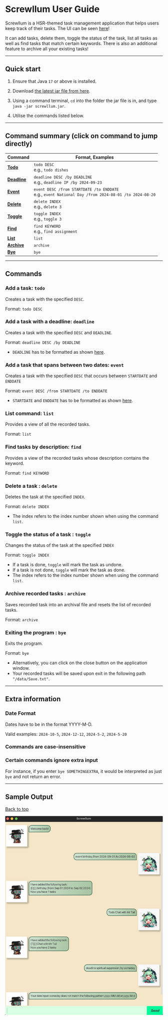 # Screwllum User Guide

Screwllum is a HSR-themed task management application that helps users keep track of their tasks. The UI can be seen 
[here](#sample-output)!

It can add tasks, delete them, toggle the status of the task, list all tasks as well as find tasks that match certain keywords.
There is also an additional feature to archive all your existing tasks!

--------------------------------------------------------------------------------------------------------------------

## Quick start

1. Ensure that Java `17` or above is installed.

1. Download [the latest jar file from here](https://github.com/Quasant/ip/releases/).

1. Using a command terminal, `cd` into the folder the jar file is in, and type `java -jar screwllum.jar`.

1. Utilise the commands listed below.
--------------------------------------------------------------------------------------------------------------------
## Command summary (click on command to jump directly)

| Command                                                     | Format, Examples                                                                                         |
|-------------------------------------------------------------|----------------------------------------------------------------------------------------------------------|
| **[Todo](#add-a-task-todo)**                                | `todo DESC` <br> e.g., `todo dishes`                                                                     |
| **[Deadline](#add-a-task-with-a-deadline-deadline)**        | `deadline DESC /by DEADLINE` <br> e.g., `deadline IP /by 2024-09-23`                                     |
| **[Event](#add-a-task-that-spans-between-two-dates-event)** | `event DESC /from STARTDATE /to ENDDATE` <br> e.g., `event National Day /from 2024-08-01 /to 2024-08-20` |
| **[Delete](#delete-a-task--delete)**                        | `delete INDEX`<br> e.g., `delete 3`                                                                      |
| **[Toggle](#toggle-the-status-of-a-task--toggle)**          | `toggle INDEX`<br> e.g., `toggle 3`                                                                      |
| **[Find](#find-tasks-by-description-find)**                 | `find KEYWORD` <br> e.g., `find assignment`                                                              |
| **[List](#list-command-list)**                              | `list`                                                                                                   |
| **[Archive](#archive-recorded-tasks--archive)**             | `archive`                                                                                                |
| **[Bye](#exiting-the-program--bye)**                        | `bye`                                                                                                    |

--------------------------------------------------------------------------------------------------------------------

## Commands

### Add a task: `todo`

Creates a task with the specified `DESC`.

Format: `todo DESC`

### Add a task with a deadline: `deadline`

Creates a task with the specified `DESC` and `DEADLINE`.

Format: `deadline DESC /by DEADLINE`

* `DEADLINE` has to be formatted as shown [here](#date-format).

### Add a task that spans between two dates: `event`

Creates a task with the specified `DESC` that occurs between 
`STARTDATE` and `ENDDATE`

Format: `event DESC /from STARTDATE /to ENDDATE`

* `STARTDATE` and `ENDDATE` has to be formatted as shown [here](#date-format).

### List command: `list`

Provides a view of all the recorded tasks.

Format: `list`

### Find tasks by description: `find`

Provides a view of the recorded tasks whose description contains the keyword. 

Format: `find KEYWORD`

### Delete a task : `delete`

Deletes the task at the specified `INDEX`.

Format: `delete INDEX`


* The index refers to the index number shown when using the command `list`.


### Toggle the status of a task : `toggle`

Changes the status of the task at the specified `INDEX`

Format: `toggle INDEX`

* If a task is done, `toggle` will mark the task as undone.
* If a task is not done, `toggle` will mark the task as done.
* The index refers to the index number shown when using the command `list`.

### Archive recorded tasks : `archive`

Saves recorded task into an archival file and resets the list of recorded tasks.

Format: `archive`

### Exiting the program : `bye`

Exits the program. 

Format: `bye`

* Alternatively, you can click on the close button on the application window.
* Your recorded tasks will be saved upon exit in the following path `"/data/Save.txt"`.

--------------------------------------------------------------------------------------------------------------------
## Extra information

### Date Format
Dates have to be in the format YYYY-M-D. 

Valid examples: `2024-10-5`, `2024-12-12`, `2024-5-2`, `2024-5-20`

### Commands are case-insensitive

### Certain commands ignore extra input
For instance, if you enter `bye SOMETHINGEXTRA`, it would be interpreted as just `bye` and not return an error.

--------------------------------------------------------------------------------------------------------------------
## Sample Output

[Back to top](#quick-start)

![screenshot](Ui.png "Logo Title Text 1")

